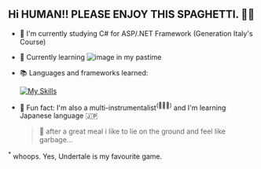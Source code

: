 ## Hi HUMAN!! PLEASE ENJOY THIS SPAGHETTI. 🍝💀

- :school: I'm currently studying C# for ASP/.NET Framework (Generation Italy's Course)
- :construction: Currently learning ![image](https://img.shields.io/badge/Kotlin-B125EA?style=for-the-badge&logo=kotlin&logoColor=white) in my pastime
- :books: Languages and frameworks learned:
  
  [![My Skills](https://skillicons.dev/icons?i=java,cs,js,jquery,bootstrap,sass,mysql,powershell&theme=light)](https://skillicons.dev)
  <!--Java, C#, Javascript, Powershell, jQuery, Bootstrap, SASS-->
- :dizzy: Fun fact: I'm also a multi-instrumentalist<sup>(🎸🥁🎹)</sup> and I'm learning Japanese language 🇯🇵
 
  > 👻 after a great meal i like to lie on the ground and feel like garbage...

<sup>*</sup> whoops. Yes, Undertale is my favourite game.
<!--
**skybru/skybru** is a ✨ _special_ ✨ repository because its `README.md` (this file) appears on your GitHub profile.

Here are some ideas to get you started:

- 🔭 I’m currently working on ...
- 🌱 I’m currently learning ...
- 👯 I’m looking to collaborate on ...
- 🤔 I’m looking for help with ...
- 💬 Ask me about ...
- 📫 How to reach me: ...
- 😄 Pronouns: ...
- ⚡ Fun fact: ...
-->
